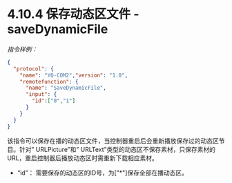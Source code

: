 # 4.10.4   保存动态区文件 - saveDynamicFile

*指令样例：*

```json
{
  "protocol": {
    "name": "YQ-COM2","version": "1.0",
    "remotefunction": {
      "name": "SaveDynamicFile",
      "input": {
        "id":["0","1"]
      }
    }
  }
}
```

该指令可以保存在播的动态区文件，当控制器重启后会重新播放保存过的动态区节目。针对” URLPicture”和” URLText”类型的动态区不保存素材，只保存素材的URL，重启控制器后播放动态区时需重新下载相应素材。

* “id”： 需要保存的动态区的ID号，为["*"]保存全部在播动态区。